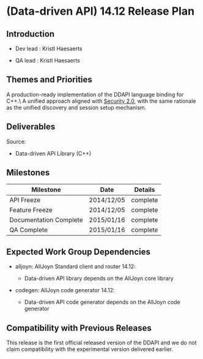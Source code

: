# (Data-driven API) 14.12 Release Plan

## Introduction

*  Dev lead : Kristl Haesaerts

*  QA lead : Kristl Haesaerts

## Themes and Priorities

A production-ready implementation of the DDAPI language binding for C++.\\ A unified approach aligned with [Security 2.0](core/security_enhancements), with the same rationale as the unified discovery and session setup mechanism.

## Deliverables

Source:


*  Data-driven API Library (C++)

## Milestones

 | Milestone              | Date       | Details  | 
 | ---------              | ----       | -------  | 
 | API Freeze             | 2014/12/05 | complete | 
 | Feature Freeze         | 2014/12/05 | complete | 
 | Documentation Complete | 2015/01/16 | complete | 
 | QA Complete            | 2015/01/16 | complete | 



## Expected Work Group Dependencies


*  alljoyn: AllJoyn Standard client and router 14.12: 
      * Data-driven API library depends on the AllJoyn core library 

*  codegen: AllJoyn code generator 14.12:
      * Data-driven API code generator depends on the AllJoyn code generator
## Compatibility with Previous Releases

This release is the first official released version of the DDAPI and we do not claim compatibility with the experimental version delivered earlier. 
